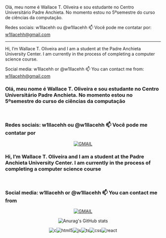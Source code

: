 Olá, meu nome é Wallace T. Oliveira e sou estudante no Centro Universitário Padre Anchieta. No momento estou no 5ºsemestre do curso de ciências da computação.

Redes sociais: w1llacehh ou @w1llacehh
📫 Você pode me contatar por: w1llacehh@gmail.com

------------------------------------------------------

Hi, I’m Wallace T. Oliveira and I am a student at the Padre Anchieta University Center. I am currently in the process of completing a computer science course.

Social media: w1llacehh or @w1llacehh
📫 You can contact me from: w1llacehh@gmail.com


### Olá, meu nome é Wallace T. Oliveira e sou estudante no Centro Universitário Padre Anchieta. No momento estou no 5ºsemestre do curso de ciências da computação

<br>

### Redes sociais: w1llacehh ou @w1llacehh 📫 Você pode me contatar por

<!-- 
Site com as badges : https://dev.to/envoy_/150-badges-for-github-pnk 
-->
<div align="center">

[![GMAIL](https://img.shields.io/badge/Gmail-D14836?style=for-the-badge&logo=gmail&logoColor=white)](mailto:w1llacehh@gmail.com)</div>

### Hi, I’m Wallace T. Oliveira and I am a student at the Padre Anchieta University Center. I am currently in the process of completing a computer science course

<br>

### Social media: w1llacehh or @w1llacehh 📫 You can contact me from

<div align="center">

 [![GMAIL](https://img.shields.io/badge/Gmail-D14836?style=for-the-badge&logo=gmail&logoColor=white)](mailto:w1llacehh@gmail.com)
 </div>

<!-- 
Site com o Github Stats e os temas :  https://github.com/anuraghazra/github-readme-stats 
-->

<div align="center">

![Anurag's GitHub stats](https://github-readme-stats.vercel.app/api?username=w1llacehh&show_icons=true&theme=tokyonight)
</div>

<div style="display: inline_block" align="center">

 ![c](https://img.shields.io/badge/C-00599C?style=for-the-badge&logo=c&logoColor=white
)![html5](https://img.shields.io/badge/HTML5-E34F26?style=for-the-badge&logo=html5&logoColor=white)![js](https://img.shields.io/badge/JavaScript-F7DF1E?style=for-the-badge&logo=javascript&logoColor=black)![ts](https://img.shields.io/badge/TypeScript-007ACC?style=for-the-badge&logo=typescript&logoColor=white)![css](https://img.shields.io/badge/CSS-239120?&style=for-the-badge&logo=css3&logoColor=white)![react](https://img.shields.io/badge/React-20232A?style=for-the-badge&logo=react&logoColor=61DAFB)

<br/>
